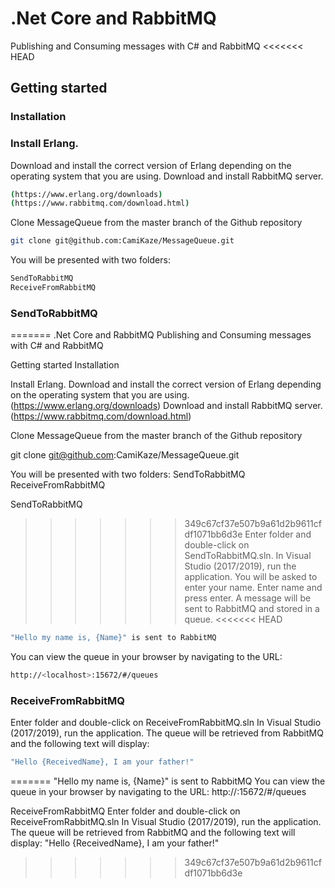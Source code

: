 # .Net Core and RabbitMQ 
Publishing and Consuming messages with C# and RabbitMQ
<<<<<<< HEAD

## Getting started
### Installation

### Install Erlang.
Download and install the correct version of Erlang depending on the operating system that you are using.
Download and install RabbitMQ server. 

```bash
(https://www.erlang.org/downloads)
(https://www.rabbitmq.com/download.html)
```

Clone MessageQueue from the master branch of the Github repository

```bash
git clone git@github.com:CamiKaze/MessageQueue.git
```

You will be presented with two folders:

```bash
SendToRabbitMQ
ReceiveFromRabbitMQ
```

### SendToRabbitMQ
=======
.Net Core and RabbitMQ 
Publishing and Consuming messages with C# and RabbitMQ

Getting started
Installation

Install Erlang.
Download and install the correct version of Erlang depending on the operating system that you are using. (https://www.erlang.org/downloads)
Download and install RabbitMQ server. (https://www.rabbitmq.com/download.html)

Clone MessageQueue from the master branch of the Github repository

git clone git@github.com:CamiKaze/MessageQueue.git

You will be presented with two folders:
SendToRabbitMQ
ReceiveFromRabbitMQ

SendToRabbitMQ
>>>>>>> 349c67cf37e507b9a61d2b9611cfdf1071bb6d3e
Enter folder and double-click on SendToRabbitMQ.sln.
In Visual Studio (2017/2019), run the application.
You will be asked to enter your name.
Enter name and press enter.
A message will be sent to RabbitMQ and stored in a queue.
<<<<<<< HEAD

```bash
"Hello my name is, {Name}" is sent to RabbitMQ
```
You can view the queue in your browser by navigating to the URL:

```bash
http://<localhost>:15672/#/queues
```

### ReceiveFromRabbitMQ
Enter folder and double-click on ReceiveFromRabbitMQ.sln
In Visual Studio (2017/2019), run the application.
The queue will be retrieved from RabbitMQ and the following text will display:

```bash
"Hello {ReceivedName}, I am your father!"
```
=======
"Hello my name is, {Name}" is sent to RabbitMQ
You can view the queue in your browser by navigating to the URL:
http://<localhost>:15672/#/queues

ReceiveFromRabbitMQ
Enter folder and double-click on ReceiveFromRabbitMQ.sln
In Visual Studio (2017/2019), run the application.
The queue will be retrieved from RabbitMQ and the following text will display:
"Hello {ReceivedName}, I am your father!"
>>>>>>> 349c67cf37e507b9a61d2b9611cfdf1071bb6d3e
